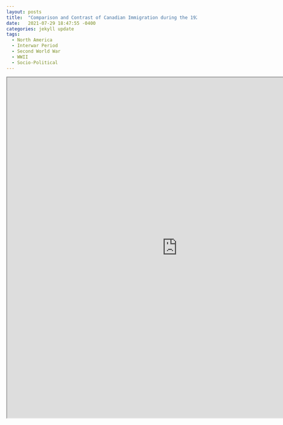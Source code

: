 ```yaml
---
layout: posts
title:  "Comparison and Contrast of Canadian Immigration during the 1920s and 1930s"
date:   2021-07-29 18:47:55 -0400
categories: jekyll update
tags:
  - North America
  - Interwar Period
  - Second World War
  - WWII
  - Socio-Political
---
```



<iframe src="https://drive.google.com/file/d/1YQFFgJxemomoSLNqOGwQsVm3vKYKGg4V/preview" width="900" height="900" allow="autoplay"></iframe>